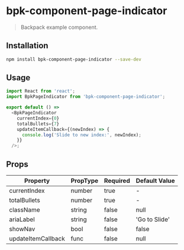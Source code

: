 # bpk-component-page-indicator

> Backpack example component.

## Installation

```sh
npm install bpk-component-page-indicator --save-dev
```

## Usage

```js
import React from 'react';
import BpkPageIndicator from 'bpk-component-page-indicator';

export default () =>
  <BpkPageIndicator
    currentIndex={0}
    totalBullets={7}
    updateItemCallback={(newIndex) => {
      console.log('Slide to new index:', newIndex);
    }}
  />;
```

## Props

| Property            | PropType | Required | Default Value |
|---------------------|----------|----------|---------------|
| currentIndex         | number   | true     | -             |
| totalBullets          | number   | true     | -             |
| className           | string   | false    | null          |
| ariaLabel           | string   | false    | 'Go to Slide' |
| showNav             | bool     | false    | false         |
| updateItemCallback  | func     | false    | null          |
